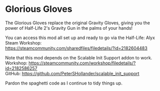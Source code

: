 # Glorious Gloves
The Glorious Gloves replace the original Gravity Gloves, giving you the power of Half-Life 2's Gravity Gun in the palms of your hands!

You can access this mod all set up and ready to go via the Half-Life: Alyx Steam Workshop:  
https://steamcommunity.com/sharedfiles/filedetails/?id=2182604483

Note that this mod depends on the Scalable Init Support addon to work.  
Workshop: https://steamcommunity.com/workshop/filedetails/?id=2182586257  
GitHub: https://github.com/PeterSHollander/scalable_init_support

Pardon the spaghetti code as I continue to tidy things up.